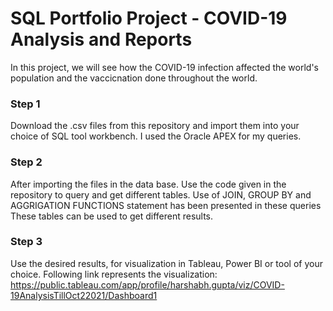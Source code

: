 # SQL Portfolio Project - COVID-19 Analysis and Reports

In this project, we will see how the COVID-19 infection affected the world's population and the vaccicnation done throughout the world.

### Step 1
Download the .csv files from this repository and import them into your choice of SQL tool workbench. 
I used the Oracle APEX for my queries. 

### Step 2 
After importing the files in the data base. Use the code given in the repository to query and get different tables.
Use of JOIN, GROUP BY and AGGRIGATION FUNCTIONS statement has been presented in these queries
These tables can be used to get different results. 

### Step 3 
Use the desired results, for visualization in Tableau, Power BI or tool of your choice.
Following link represents the visualization: https://public.tableau.com/app/profile/harshabh.gupta/viz/COVID-19AnalysisTillOct22021/Dashboard1
